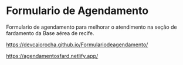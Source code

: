 # Formulario de Agendamento

Formulario de agendamento para melhorar o atendimento na seção de fardamento da Base aérea de recife.

https://devcaiorocha.github.io/Formulariodeagendamento/

https://agendamentosfard.netlify.app/
